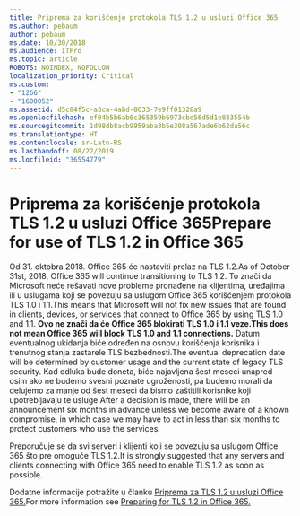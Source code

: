 ```yaml
---
title: Priprema za korišćenje protokola TLS 1.2 u usluzi Office 365
ms.author: pebaum
author: pebaum
ms.date: 10/30/2018
ms.audience: ITPro
ms.topic: article
ROBOTS: NOINDEX, NOFOLLOW
localization_priority: Critical
ms.custom:
- "1266"
- "1600052"
ms.assetid: d5c84f5c-a3ca-4abd-8633-7e9ff01328a9
ms.openlocfilehash: ef04b5b6ab6c365359b6973cbd56d5d1e833554b
ms.sourcegitcommit: 1d98db8acb9959aba3b5e308a567ade6b62da56c
ms.translationtype: HT
ms.contentlocale: sr-Latn-RS
ms.lasthandoff: 08/22/2019
ms.locfileid: "36554779"
---
```

# <a name="prepare-for-use-of-tls-12-in-office-365"></a><span data-ttu-id="bed60-102">Priprema za korišćenje protokola TLS 1.2 u usluzi Office 365</span><span class="sxs-lookup"><span data-stu-id="bed60-102">Prepare for use of TLS 1.2 in Office 365</span></span>

<span data-ttu-id="bed60-103">Od 31. oktobra 2018. Office 365 će nastaviti prelaz na TLS 1.2.</span><span class="sxs-lookup"><span data-stu-id="bed60-103">As of October 31st, 2018, Office 365 will continue transitioning to TLS 1.2.</span></span> <span data-ttu-id="bed60-104">To znači da Microsoft neće rešavati nove probleme pronađene na klijentima, uređajima ili u uslugama koji se povezuju sa uslugom Office 365 korišćenjem protokola TLS 1.0 i 1.1.</span><span class="sxs-lookup"><span data-stu-id="bed60-104">This means that Microsoft will not fix new issues that are found in clients, devices, or services that connect to Office 365 by using TLS 1.0 and 1.1.</span></span> <span data-ttu-id="bed60-105">**Ovo ne znači da će Office 365 blokirati TLS 1.0 i 1.1 veze.**</span><span class="sxs-lookup"><span data-stu-id="bed60-105">**This does not mean Office 365 will block TLS 1.0 and 1.1 connections.**</span></span> <span data-ttu-id="bed60-106">Datum eventualnog ukidanja biće određen na osnovu korišćenja korisnika i trenutnog stanja zastarele TLS bezbednosti.</span><span class="sxs-lookup"><span data-stu-id="bed60-106">The eventual deprecation date will be determined by customer usage and the current state of legacy TLS security.</span></span> <span data-ttu-id="bed60-107">Kad odluka bude doneta, biće najavljena šest meseci unapred osim ako ne budemo svesni poznate ugroženosti, pa budemo morali da delujemo za manje od šest meseci da bismo zaštitili korisnike koji upotrebljavaju te usluge.</span><span class="sxs-lookup"><span data-stu-id="bed60-107">After a decision is made, there will be an announcement six months in advance unless we become aware of a known compromise, in which case we may have to act in less than six months to protect customers who use the services.</span></span>
  
<span data-ttu-id="bed60-108">Preporučuje se da svi serveri i klijenti koji se povezuju sa uslugom Office 365 što pre omoguće TLS 1.2.</span><span class="sxs-lookup"><span data-stu-id="bed60-108">It is strongly suggested that any servers and clients connecting with Office 365 need to enable TLS 1.2 as soon as possible.</span></span>
  
<span data-ttu-id="bed60-109">Dodatne informacije potražite u članku [Priprema za TLS 1.2 u usluzi Office 365.](https://support.microsoft.com/help/4057306/preparing-for-tls-1-2-in-office-365)</span><span class="sxs-lookup"><span data-stu-id="bed60-109">For more information see [Preparing for TLS 1.2 in Office 365.](https://support.microsoft.com/help/4057306/preparing-for-tls-1-2-in-office-365)</span></span>
  